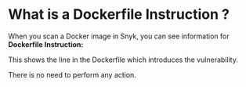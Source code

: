 # What is a Dockerfile Instruction ?

When you scan a Docker image in Snyk, you can see information for **Dockerfile Instruction:**

This shows the line in the Dockerfile which introduces the vulnerability.

There is no need to perform any action.

